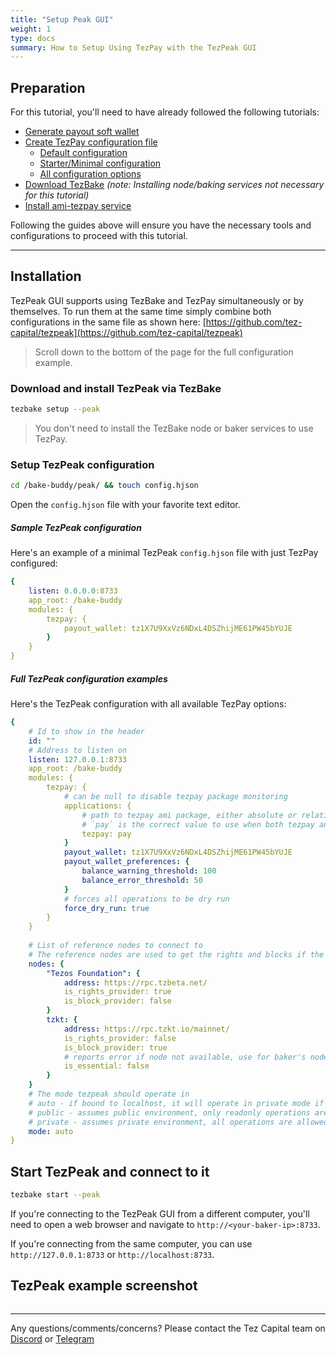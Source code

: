 ```yaml
---
title: "Setup Peak GUI"
weight: 1
type: docs
summary: How to Setup Using TezPay with the TezPeak GUI
---
```


## Preparation

For this tutorial, you'll need to have already followed the following tutorials:
* [Generate payout soft wallet](/tezpay/tutorials/how-to-setup/#preparation-step-3---payout-wallet-optional)
* [Create TezPay configuration file](https://docs.tez.capital/tezpay/tutorials/how-to-setup/#setup-step-1a-configuration-file-simple)
  + [Default configuration](https://docs.tez.capital/tezpay/configuration/examples/default/)
  + [Starter/Minimal configuration](https://docs.tez.capital/tezpay/configuration/examples/starter/)
  + [All configuration options](https://docs.tez.capital/tezpay/configuration/examples/sample/)
* [Download TezBake](/tezbake/tutorials/how-to-bake/#download-and-copy-tezbake) _(note: Installing node/baking services not necessary for this tutorial)_
* [Install ami-tezpay service](https://github.com/tez-capital/ami-tezpay)

Following the guides above will ensure you have the necessary tools and configurations to proceed with this tutorial.

---

## Installation

TezPeak GUI supports using TezBake and TezPay simultaneously or by themselves. To run them at the same time simply combine both configurations in the same file as shown here: [https://github.com/tez-capital/tezpeak](https://github.com/tez-capital/tezpeak)

> Scroll down to the bottom of the page for the full configuration example.

### Download and install TezPeak via TezBake

   ```bash
   tezbake setup --peak
   ```

> You don't need to install the TezBake node or baker services to use TezPay.

### Setup TezPeak configuration

   ```bash
   cd /bake-buddy/peak/ && touch config.hjson
   ```

Open the `config.hjson` file with your favorite text editor. 

##### Sample TezPeak configuration

Here's an example of a minimal TezPeak `config.hjson` file with just TezPay configured:

```yaml
{
    listen: 0.0.0.0:8733
    app_root: /bake-buddy
    modules: {
        tezpay: {
            payout_wallet: tz1X7U9XxVz6NDxL4DSZhijME61PW45bYUJE
        }
    }
}
   ```

##### Full TezPeak configuration examples

Here's the TezPeak configuration with all available TezPay options:

```yaml
{
	# Id to show in the header
    id: ""
	# Address to listen on
    listen: 127.0.0.1:8733
    app_root: /bake-buddy
    modules: {
        tezpay: {
			# can be null to disable tezpay package monitoring
            applications: {
				# path to tezpay ami package, either absolute or relative to parent directory peak
                # `pay` is the correct value to use when both tezpay and tezpeak are installed as modules within tezbake instance.
                tezpay: pay
            }
            payout_wallet: tz1X7U9XxVz6NDxL4DSZhijME61PW45bYUJE
            payout_wallet_preferences: {
                balance_warning_threshold: 100
                balance_error_threshold: 50
            }
			# forces all operations to be dry run
            force_dry_run: true
        }
    }
	
	# List of reference nodes to connect to
	# The reference nodes are used to get the rights and blocks if the baker's node is not available
    nodes: {
        "Tezos Foundation": {
            address: https://rpc.tzbeta.net/
            is_rights_provider: true
            is_block_provider: false
        }
        tzkt: {
            address: https://rpc.tzkt.io/mainnet/
            is_rights_provider: false
            is_block_provider: true
	        # reports error if node not available, use for baker's node
            is_essential: false
        }
    }
	# The mode tezpeak should operate in
	# auto - if bound to localhost, it will operate in private mode if not, it will operate in public mode
	# public - assumes public environment, only readonly operations are allowed
	# private - assumes private environment, all operations are allowed
    mode: auto
}
   ```

## Start TezPeak and connect to it

   ```bash
   tezbake start --peak
   ```

If you're connecting to the TezPeak GUI from a different computer, you'll need to open a web browser and navigate to `http://<your-baker-ip>:8733`. 

If you're connecting from the same computer, you can use `http://127.0.0.1:8733` or `http://localhost:8733`.

## TezPeak example screenshot

![<TezPeak example screenshot>](/tezbake/tutorial/tezpeakexample.png) 

---

Any questions/comments/concerns? Please contact the Tez Capital team on
[Discord](https://discord.gg/cVGMA4MaNM) or [Telegram](https://t.me/tezcapital) 
